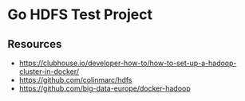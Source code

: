# Go HDFS Test Project

## Resources
- https://clubhouse.io/developer-how-to/how-to-set-up-a-hadoop-cluster-in-docker/
- https://github.com/colinmarc/hdfs
- https://github.com/big-data-europe/docker-hadoop
